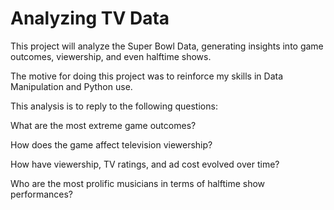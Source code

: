 # Analyzing TV Data

This project will analyze the Super Bowl Data, generating insights into game outcomes, viewership, and even halftime shows.

The motive for doing this project was to reinforce my skills in Data Manipulation and Python use.

This analysis is to reply to the following questions:

  What are the most extreme game outcomes?
  
  How does the game affect television viewership?
  
  How have viewership, TV ratings, and ad cost evolved over time?
  
  Who are the most prolific musicians in terms of halftime show performances?

